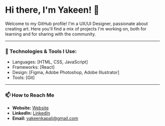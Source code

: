 # Hi there, I'm Yakeen! 👋

Welcome to my GitHub profile! I'm a UX/UI Designer, passionate about creating art. Here you'll find a mix of projects I'm working on, both for learning and for sharing with the community. 

---

### 🔧 Technologies & Tools I Use:
- Languages: [HTML, CSS, JavaScript]
- Frameworks: [React]
- Design: [Figma, Adobe Photoshop, Adobe Illustrator]
- Tools: [Git]

---

### 📫 How to Reach Me
- **Website:** [Website](yakeenkapali.com.np)
- **LinkedIn:** [LinkedIn](https://linkedin.com/in/yakeenkapali)
- **Email:** yakeenkapali@gmail.com
